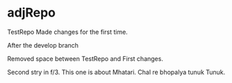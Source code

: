 adjRepo
=======

TestRepo
Made changes for the first time.

After the develop branch

Removed space between TestRepo and First changes.


Second stry in f/3.   This one is about Mhatari.  Chal re bhopalya tunuk Tunuk.
